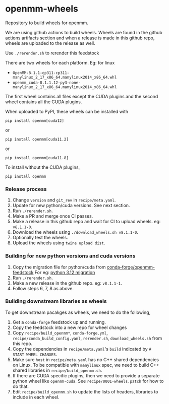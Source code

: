 openmm-wheels
=============

Repository to build wheels for openmm.

We are using github actions to build wheels. Wheels are found in the
github actions artifacts section and when a release is made in this
github repo, wheels are uploaded to the release as well.

Use `./rerender.sh` to rerender this feedstock

There are two wheels for each platform. Eg: for linux

- `OpenMM-8.1.1-cp311-cp311-manylinux_2_17_x86_64.manylinux2014_x86_64.whl`
- `openmm_cuda-8.1.1.12-py3-none-manylinux_2_17_x86_64.manylinux2014_x86_64.whl`

The first wheel contains all files except the CUDA plugins and the
second wheel contains all the CUDA plugins.

When uploaded to PyPI, these wheels can be installed with

    pip install openmm[cuda12]

or

    pip install openmm[cuda11.2]

or

    pip install openmm[cuda11.8]

To install without the CUDA plugins,

    pip install openmm

### Release process

1. Change `version` and `git_rev` in `recipe/meta.yaml`.
2. Update for new python/cuda versions. See next section.
3. Run `./rerender.sh`.
4. Make a PR and merge once CI passes.
5. Make a release in this github repo and wait for CI to upload wheels. eg: `v8.1.1-0`.
6. Download the wheels using `./download_wheels.sh v8.1.1-0`.
7. Optionally test the wheels.
8. Upload the wheels using `twine upload dist`.

### Building for new python versions and cuda versions

1. Copy the migration file for python/cuda from [conda-forge/openmm-feedstock](https://github.com/conda-forge/openmm-feedstock)
   For eg: [python 3.12 migration](https://github.com/conda-forge/openmm-feedstock/blob/ce7e3376d2dfb1033460093daf8e324f8169d486/.ci_support/migrations/python312.yaml)
2. Run `./rerender.sh`.
3. Make a new release in the github repo. eg: `v8.1.1-1`.
4. Follow steps 6, 7, 8 as above.

### Building downstream libraries as wheels

To get downstream pacakges as wheels, we need to do the following,

1. Get a `conda-forge` feedstock up and running.
2. Copy the feedstock into a new repo for wheel changes
3. Copy `recipe/build_openmm*`, `conda-forge.yml`, `recipe/conda_build_config.yaml`, `rerender.sh`, `download_wheels.sh`  from this repo.
4. Copy the dependencies in `recipe/meta.yaml`'s `build` indicated by `# START WHEEL CHANGES`.
5. Make sure `host` in `recipe/meta.yaml` has no C++ shared dependencies on Linux.
   To be compatible with `manylinux` spec, we need to build C++ shared libraries
   in `recipe/build_openmm.sh`.
6. If there are CUDA specific plugins, then we need to provide a separate python wheel like
   `openmm-cuda`. See `recipe/0001-wheels.patch` for how to do that.
7. Edit `recipe/build_openmm.sh` to update the lists of headers, libraries to include in each wheel.

